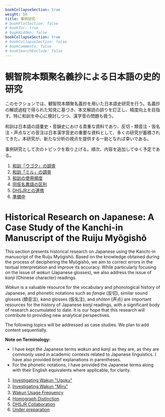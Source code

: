 ```yaml
---
bookCollapseSection: true
weight: 50
title: 事例研究
# bookFlatSection: false
# bookToc: true
# bookHidden: false
bookCollapseSection: true
# bookCollapseSection: false
# bookComments: false
# bookSearchExclude: false
---
```


# 観智院本類聚名義抄による日本語の史的研究


このセクションでは、観智院本類聚名義抄を用いた日本語史研究を行う。名義抄の解読過程で得られた知見に基づき、本文解読の誤りを訂正し、精度向上を目指す。特に和訓を中心に検討しつつ、漢字音の問題も扱う。

和訓は日本語の語彙史・音韻史における貴重な資料であり、反切・類音注・仮名注・声点などの音注は日本漢字音史の重要な資料として、多くの研究が蓄積されてきた。本研究が、新たな分析の視点を提供する一助となれば幸いである。

事例研究として次のトピックを取り上げる。順次、内容を追加してゆく予定である。


1. [和訓「ウゴク」の調査](/docs/notes/krm_main/case_study/1_ugoku/)　
2. [和訓「ミル」の調査](/docs/notes/krm_main/case_study/2_miru/)　
3. [和訓の使用頻度](/docs/notes/krm_main/case_study/3_wakun_uf/)　
4. [同仮名異語の区別](/docs/notes/krm_main/case_study/4_kana_split/)　
5. [DHSJRとの連携](/docs/notes/krm_main/case_study/5_dhsjr/)
6. [準備中](/docs/notes/krm_main/case_study/6/)


# Historical Research on Japanese: A Case Study of the Kanchi-in Manuscript of the Ruiju Myōgishō


This section presents historical research on Japanese using the Kanchi-in manuscript of the Ruiju Myōgishō. Based on the knowledge obtained during the process of deciphering the Myōgishō, we aim to correct errors in the textual interpretation and improve its accuracy. While particularly focusing on the issue of *wakun* (Japanese glosses), we also address the issue of *kanji* (Chinese character) readings.

*Wakun* is a valuable resource for the vocabulary and phonological history of Japanese, and phonetic notations such as *fanqie* (反切), similar sound glosses (類音注), *kana* glosses (仮名注), and *shōten* (声点) are important resources for the history of Japanese *kanji* readings, with a significant body of research accumulated to date. It is our hope that this research will contribute to providing new analytical perspectives.

The following topics will be addressed as case studies. We plan to add content sequentially.

**Note on Terminology:**

* I have kept the Japanese terms *wakun* and *kanji* as they are, as they are commonly used in academic contexts related to Japanese linguistics. I have also provided brief explanations in parentheses.
* For the phonetic notations, I have provided the Japanese terms along with their English equivalents where applicable, for clarity.


1. [Investigating Wakun "Ugoku"](/docs/notes/krm_main/case_study/1_ugoku/)　
2. [Investigating Wakun "Miru"](/docs/notes/krm_main/case_study/2_miru/)　
3. [Wakun Usage Frequency](/docs/notes/krm_main/case_study/3_wakun_uf/)　
4. [Homograph Distinction](/docs/notes/krm_main/case_study/4_kana_split/)　
5. [DHSJR Collaboration](/docs/notes/krm_main/case_study/5_dhsjr/)
6. [Under preparation](/docs/notes/krm_main/case_study/6/)

